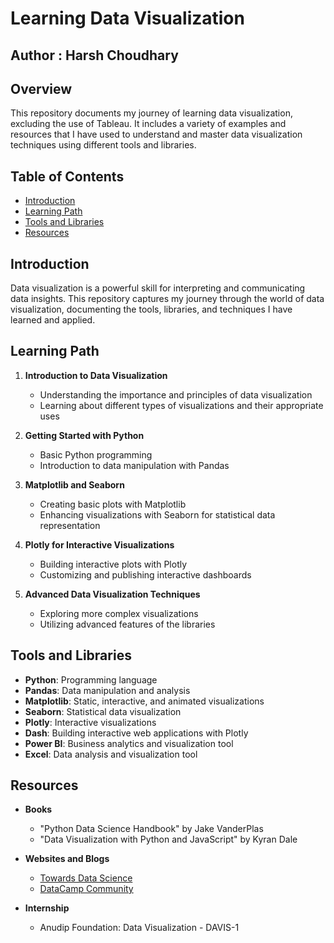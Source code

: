 # Learning Data Visualization
## Author : Harsh Choudhary
## Overview

This repository documents my journey of learning data visualization, excluding the use of Tableau. It includes a variety of examples and resources that I have used to understand and master data visualization techniques using different tools and libraries.

## Table of Contents

- [Introduction](#introduction)
- [Learning Path](#learning-path)
- [Tools and Libraries](#tools-and-libraries)
- [Resources](#resources)

## Introduction

Data visualization is a powerful skill for interpreting and communicating data insights. This repository captures my journey through the world of data visualization, documenting the tools, libraries, and techniques I have learned and applied. 

## Learning Path

1. **Introduction to Data Visualization**
   - Understanding the importance and principles of data visualization
   - Learning about different types of visualizations and their appropriate uses

2. **Getting Started with Python**
   - Basic Python programming
   - Introduction to data manipulation with Pandas

3. **Matplotlib and Seaborn**
   - Creating basic plots with Matplotlib
   - Enhancing visualizations with Seaborn for statistical data representation

4. **Plotly for Interactive Visualizations**
   - Building interactive plots with Plotly
   - Customizing and publishing interactive dashboards

5. **Advanced Data Visualization Techniques**
   - Exploring more complex visualizations
   - Utilizing advanced features of the libraries

## Tools and Libraries

- **Python**: Programming language
- **Pandas**: Data manipulation and analysis
- **Matplotlib**: Static, interactive, and animated visualizations
- **Seaborn**: Statistical data visualization
- **Plotly**: Interactive visualizations
- **Dash**: Building interactive web applications with Plotly
- **Power BI**: Business analytics and visualization tool
- **Excel**: Data analysis and visualization tool

## Resources

- **Books**
  - "Python Data Science Handbook" by Jake VanderPlas
  - "Data Visualization with Python and JavaScript" by Kyran Dale

- **Websites and Blogs**
  - [Towards Data Science](https://towardsdatascience.com/)
  - [DataCamp Community](https://www.datacamp.com/community)

- **Internship**
  - Anudip Foundation: Data Visualization - DAVIS-1
